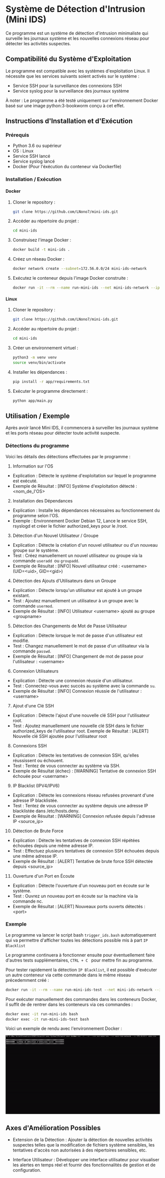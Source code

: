 # Système de Détection d'Intrusion (Mini IDS)

Ce programme est un système de détection d'intrusion minimaliste qui surveille les journaux système et les nouvelles connexions réseau pour détecter les activités suspectes.

## Compatibilité du Système d'Exploitation

Le programme est compatible avec les systèmes d'exploitation Linux. Il nécessite que les services suivants soient activés sur le système :
- Service SSH pour la surveillance des connexions SSH
- Service syslog pour la surveillance des journaux système

À noter : Le programme a été testé uniquement sur l'environnement Docker basé sur une image python:3-bookworm conçu à cet effet.

## Instructions d'Installation et d'Exécution

### Prérequis
- Python 3.6 ou supérieur
- OS : Linux
- Service SSH lancé
- Service syslog lancé
- Docker (Pour l'éxécution du conteneur via Dockerfile)

### Installation / Exécution

#### Docker
1. Cloner le repository :
   ```bash
   git clone https://github.com/LNono7/mini-ids.git
   ```
2. Accéder au répertoire du projet :
   ```bash
   cd mini-ids
   ```
3. Construisez l'image Docker :
   ```bash
   docker build -t mini-ids .
   ```
4. Créez un réseau Docker :
   ```bash
   docker network create --subnet=172.56.0.0/24 mini-ids-network
   ```
5. Exécutez le conteneur depuis l'image Docker construite :
   ```bash
   docker run -it --rm --name run-mini-ids --net mini-ids-network --ip 172.56.0.2 mini-ids
   ```
#### Linux
1. Cloner le repository :
   ```bash
   git clone https://github.com/LNono7/mini-ids.git
   ```
2. Accéder au répertoire du projet :
   ```bash
   cd mini-ids
   ```
3. Créer un environnement virtuel :
   ```bash
   python3 -m venv venv
   source venv/bin/activate
   ```
4. Installer les dépendances :
   ```bash
   pip install -r app/requirements.txt
   ```
5. Exécuter le programme directement :
   ```bash
   python app/main.py
   ```

## Utilisation / Exemple

Après avoir lancé Mini IDS, il commencera à surveiller les journaux système et les ports réseau pour détecter toute activité suspecte.

### Détections du programme

Voici les détails des détections effectuées par le programme :

1. Information sur l'OS
- Explication : Détecte le système d'exploitation sur lequel le programme est exécuté.
- Exemple de Résultat : [INFO] Système d'exploitation détecté : <nom_de_l'OS\>

2. Installation des Dépendances
- Explication : Installe les dépendances nécessaires au fonctionnement du programme selon l'OS.
- Exemple : Environnement Docker Debian 12, Lance le service SSH, rsyslogd et créer le fichier authorized_keys pour le /root.

3. Détection d'un Nouvel Utilisateur / Groupe
- Explication : Détecte la création d'un nouvel utilisateur ou d'un nouveau groupe sur le système.
- Test : Créez manuellement un nouvel utilisateur ou groupe via la commande `useradd `ou `groupadd`.
- Exemple de Résultat : [INFO] Nouvel utilisateur créé : <username\> (UID=<uid\>, GID=<gid\>)

4. Détection des Ajouts d'Utilisateurs dans un Groupe
- Explication : Détecte lorsqu'un utilisateur est ajouté à un groupe existant.
- Test : Ajoutez manuellement un utilisateur à un groupe avec la commande `usermod`.
- Exemple de Résultat : [INFO] Utilisateur \<username\> ajouté au groupe <groupname\>

5. Détection des Changements de Mot de Passe Utilisateur
- Explication : Détecte lorsque le mot de passe d'un utilisateur est modifié.
- Test : Changez manuellement le mot de passe d'un utilisateur via la commande `passwd`.
- Exemple de Résultat : [INFO] Changement de mot de passe pour l'utilisateur : <username\>

6. Connexion Utilisateurs
- Explication : Détecte une connexion réussie d'un utilisateur.
- Test : Connectez-vous avec succès au système avec la commande `su`.
- Exemple de Résultat : [INFO] Connexion réussie de l'utilisateur : <username\>

7. Ajout d'une Clé SSH
- Explication : Détecte l'ajout d'une nouvelle clé SSH pour l'utilisateur root.
- Test : Ajoutez manuellement une nouvelle clé SSH dans le fichier authorized_keys de l'utilisateur root.
Exemple de Résultat : [ALERT] Nouvelle clé SSH ajoutée pour l'utilisateur root

8. Connexions SSH
- Explication : Détecte les tentatives de connexion SSH, qu'elles réussissent ou échouent.
- Test : Tentez de vous connecter au système via SSH.
- Exemple de Résultat (échec) : [WARNING] Tentative de connexion SSH échouée pour <username\>

9. IP Blacklist (IPV4/IPV6)
- Explication : Détecte les connexions réseau refusées provenant d'une adresse IP blacklistée.
- Test : Tentez de vous connecter au système depuis une adresse IP blacklistée dans /etc/hosts.deny.
- Exemple de Résultat : [WARNING] Connexion refusée depuis l'adresse IP <source_ip\>

10. Détection de Brute Force
- Explication : Détecte les tentatives de connexion SSH répétées échouées depuis une même adresse IP.
- Test : Effectuez plusieurs tentatives de connexion SSH échouées depuis une même adresse IP.
- Exemple de Résultat : [ALERT] Tentative de brute force SSH détectée depuis <source_ip\>

11. Ouverture d'un Port en Écoute
- Explication : Détecte l'ouverture d'un nouveau port en écoute sur le système.
- Test : Ouvrez un nouveau port en écoute sur la machine via la commande nc.
- Exemple de Résultat : [ALERT] Nouveaux ports ouverts détectés : <port\>

### Exemple

Le programme va lancer le script bash `trigger_ids.bash` automatiquement qui va permettre d'afficher toutes les détections possible mis à part `IP Blacklist`

Le programme continuera à fonctionner ensuite pour éventuellement faire d'autres tests supplémentaires, `CTRL + C ` pour mettre fin au programme.

Pour tester rapidement la détection `IP Blacklist`, il est possible d'exécuter un autre conteneur via cette commande dans le même réseau précedemment créé :

   ```bash
   docker run -it --rm --name run-mini-ids-test --net mini-ids-network --ip 172.56.0.3 mini-ids bash -c "ssh ids@172.56.0.2"
   ```

Pour exécuter manuellement des commandes dans les conteneurs Docker, il suffit de de rentrer dans les conteneurs via ces commandes :
   ```bash
   docker exec -it run-mini-ids bash
   docker exec -it run-mini-ids-test bash
   ```

Voici un exemple de rendu avec l'environnement Docker :

![mini-ids-test](exemple/mini-ids.gif)

## Axes d'Amélioration Possibles

- Extension de la Détection : Ajouter la détection de nouvelles activités suspectes telles que la modification de fichiers système sensibles, les tentatives d'accès non autorisées à des répertoires sensibles, etc.

- Interface Utilisateur : Développer une interface utilisateur pour visualiser les alertes en temps réel et fournir des fonctionnalités de gestion et de configuration.